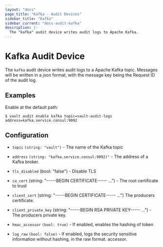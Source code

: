 ```yaml
---
layout: "docs"
page_title: "Kafka - Audit Devices"
sidebar_title: "Kafka"
sidebar_current: "docs-audit-kafka"
description: |-
  The "kafka" audit device writes audit logs to Apache Kafka.
---
```


# Kafka Audit Device

The `kafka` audit device writes audit logs to a Apache Kafka topic.
Messages will be written in a json format, with the message key being the
Request ID of the audit log.

## Examples

Enable at the default path:

```text
$ vault audit enable kafka topic=vault-audit-logs address=kafka.service.consul:9092
```

## Configuration

- `topic` `(string: "vault")` -  The name of the Kafka topic

- `address` `(string: "kafka.service.consul:9092)"` - The address of a Kafka
  broker.

- `tls_disabled` (bool: "false") - Disable TLS

- `ca_cert` (string: "-----BEGIN CERTIFICATE----- ...") - The root certificate to trust

- `client_cert` (string:  "-----BEGIN CERTIFICATE----- ...") The producers
  certificate.

- `client_private_key` (string:  "-----BEGIN RSA PRIVATE KEY----- ...") - The
  producers private key.

- `hmac_accessor` `(bool: true)` - If enabled, enables the hashing of token

- `log_raw` `(bool: false)` - If enabled, logs the security sensitive
  information without hashing, in the raw format.
  accessor.

